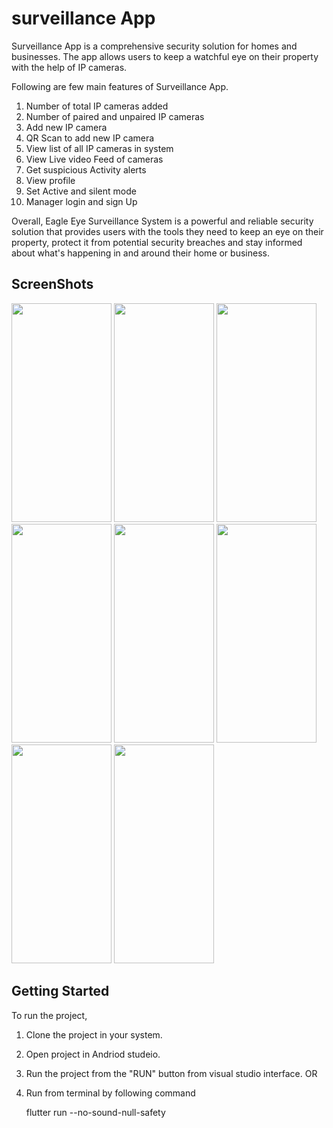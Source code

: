 # surveillance App

Surveillance App is a comprehensive security solution for homes and businesses. The app allows users to keep a watchful eye on their property with the help of IP cameras.

Following are few main features of Surveillance App. 

1. Number of total IP cameras added
2. Number of paired and unpaired IP cameras
3. Add new IP camera
4. QR Scan to add new IP camera
5. View list of all IP cameras in system
6. View Live video Feed of cameras
7. Get suspicious Activity alerts
8. View profile
9. Set Active and silent mode
10. Manager login and sign Up


Overall, Eagle Eye Surveillance System is a powerful and reliable security solution that provides users with the tools they need to keep an eye on their property, protect it from potential security breaches and stay informed about what's happening in and around their home or business.

## ScreenShots
<p float="left">
  <img src="https://user-images.githubusercontent.com/70839753/214822454-783f7085-8ae8-41f1-a81d-82f72d16d297.png" width="160" height="350">
  <img src="https://user-images.githubusercontent.com/70839753/214825724-8c926bbc-98e7-4473-bbbc-9079e2f1803a.jpg" width="160" height="350">
  <img src="https://user-images.githubusercontent.com/70839753/214826660-1ea06285-4676-4d88-af4e-9b3a3e5df509.jpg" width="160" height="350">
  <img src="https://user-images.githubusercontent.com/70839753/214825948-6935d3c2-3e63-44c9-96c4-3b2f1b66aee5.jpg" width="160" height="350">
  <img src="https://user-images.githubusercontent.com/70839753/214826131-7f04cba2-02b1-483d-8a7b-4c6830e79681.jpg" width="160" height="350">
  <img src="https://user-images.githubusercontent.com/70839753/214826225-29e1deb3-e837-44fe-a768-1a93bf2eb564.jpg" width="160" height="350">
  <img src="https://user-images.githubusercontent.com/70839753/214827054-22e14ed9-d244-41cd-b9e2-a027e3f3ce83.jpg" width="160" height="350">
  <img src="https://user-images.githubusercontent.com/70839753/214827632-3e52ee36-0c75-4bc7-b488-5a076eb06027.png" width="160" height="350">
</p>

## Getting Started

To run the project, 

1. Clone the project in your system. 
2. Open project in Andriod studeio. 
3. Run the project from the "RUN" button from visual studio interface. 
OR 
4. Run from terminal by following command

   flutter run --no-sound-null-safety
